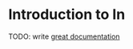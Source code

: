 # Introduction to ln

TODO: write [great documentation](http://jacobian.org/writing/what-to-write/)
